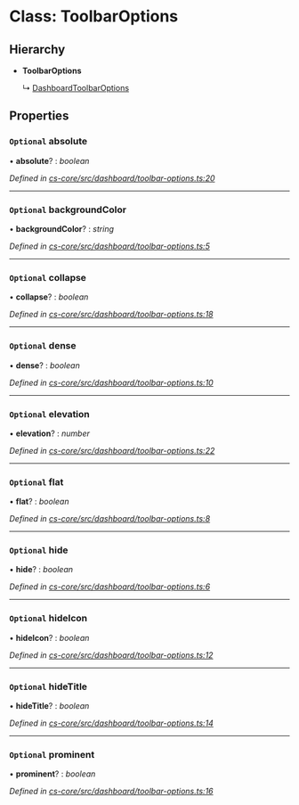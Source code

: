 # Class: ToolbarOptions

## Hierarchy

* **ToolbarOptions**

  ↳ [DashboardToolbarOptions](_cs_core_src_dashboard_dashboard_toolbar_options_.dashboardtoolbaroptions.md)

## Properties

### `Optional` absolute

• **absolute**? : *boolean*

*Defined in [cs-core/src/dashboard/toolbar-options.ts:20](https://github.com/TNOCS/csnext/blob/dad76c19/packages/cs-core/src/dashboard/toolbar-options.ts#L20)*

___

### `Optional` backgroundColor

• **backgroundColor**? : *string*

*Defined in [cs-core/src/dashboard/toolbar-options.ts:5](https://github.com/TNOCS/csnext/blob/dad76c19/packages/cs-core/src/dashboard/toolbar-options.ts#L5)*

___

### `Optional` collapse

• **collapse**? : *boolean*

*Defined in [cs-core/src/dashboard/toolbar-options.ts:18](https://github.com/TNOCS/csnext/blob/dad76c19/packages/cs-core/src/dashboard/toolbar-options.ts#L18)*

___

### `Optional` dense

• **dense**? : *boolean*

*Defined in [cs-core/src/dashboard/toolbar-options.ts:10](https://github.com/TNOCS/csnext/blob/dad76c19/packages/cs-core/src/dashboard/toolbar-options.ts#L10)*

___

### `Optional` elevation

• **elevation**? : *number*

*Defined in [cs-core/src/dashboard/toolbar-options.ts:22](https://github.com/TNOCS/csnext/blob/dad76c19/packages/cs-core/src/dashboard/toolbar-options.ts#L22)*

___

### `Optional` flat

• **flat**? : *boolean*

*Defined in [cs-core/src/dashboard/toolbar-options.ts:8](https://github.com/TNOCS/csnext/blob/dad76c19/packages/cs-core/src/dashboard/toolbar-options.ts#L8)*

___

### `Optional` hide

• **hide**? : *boolean*

*Defined in [cs-core/src/dashboard/toolbar-options.ts:6](https://github.com/TNOCS/csnext/blob/dad76c19/packages/cs-core/src/dashboard/toolbar-options.ts#L6)*

___

### `Optional` hideIcon

• **hideIcon**? : *boolean*

*Defined in [cs-core/src/dashboard/toolbar-options.ts:12](https://github.com/TNOCS/csnext/blob/dad76c19/packages/cs-core/src/dashboard/toolbar-options.ts#L12)*

___

### `Optional` hideTitle

• **hideTitle**? : *boolean*

*Defined in [cs-core/src/dashboard/toolbar-options.ts:14](https://github.com/TNOCS/csnext/blob/dad76c19/packages/cs-core/src/dashboard/toolbar-options.ts#L14)*

___

### `Optional` prominent

• **prominent**? : *boolean*

*Defined in [cs-core/src/dashboard/toolbar-options.ts:16](https://github.com/TNOCS/csnext/blob/dad76c19/packages/cs-core/src/dashboard/toolbar-options.ts#L16)*
